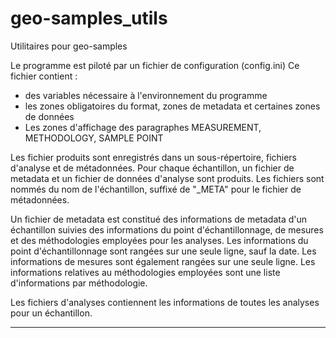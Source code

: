 # geo-samples_utils
Utilitaires pour geo-samples

Le programme est piloté par un fichier de configuration (config.ini)
Ce fichier contient :
 * des variables nécessaire à l'environnement du programme
 * les zones obligatoires du format, zones de metadata et certaines zones de données
 * Les zones d'affichage des paragraphes MEASUREMENT, METHODOLOGY, SAMPLE POINT
 
Les fichier produits sont enregistrés dans un sous-répertoire, fichiers d'analyse et de métadonnées.
Pour chaque échantillon, un fichier de metadata et un fichier de données d'analyse sont produits.
Les fichiers sont nommés du nom de l'échantillon, suffixé de "_META" pour le fichier de métadonnées.
 
Un fichier de metadata est constitué des informations de metadata d'un échantillon
suivies des informations du point d'échantillonnage, de mesures et des méthodologies employées pour les analyses.
Les informations du point d'échantillonnage sont rangées sur une seule ligne, sauf la date.
Les informations de mesures sont également rangées sur une seule ligne.
Les informations relatives au méthodologies employées sont une liste d'informations par méthodologie.
 
Les fichiers d'analyses contiennent les informations de toutes les analyses pour un échantillon.
 
 ----
